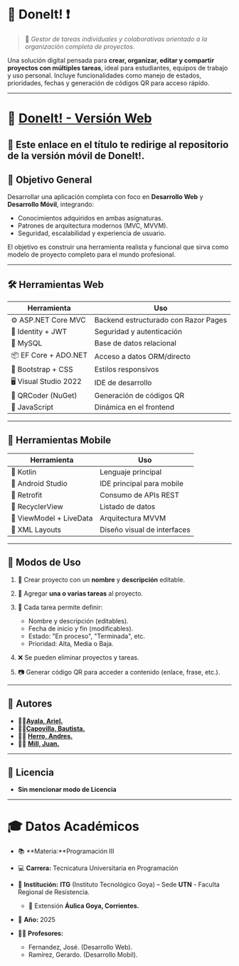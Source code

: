 # 🚀 **DoneIt!** ❗

> 📌 *Gestor de tareas individuales y colaborativas orientado a la organización completa de proyectos.*

Una solución digital pensada para **crear, organizar, editar y compartir proyectos con múltiples tareas**, ideal para estudiantes, equipos de trabajo y uso personal. Incluye funcionalidades como manejo de estados, prioridades, fechas y generación de códigos QR para acceso rápido.

---
# 📱 [**DoneIt! - Versión Web**](https://github.com/Arhiell/DoneIt/tree/main)

🔗 **Este enlace en el título** te redirige al repositorio de la versión móvil de DoneIt!.
---

## 🎯 Objetivo General

Desarrollar una aplicación completa con foco en **Desarrollo Web** y **Desarrollo Móvil**, integrando:

* Conocimientos adquiridos en ambas asignaturas.
* Patrones de arquitectura modernos (MVC, MVVM).
* Seguridad, escalabilidad y experiencia de usuario.

El objetivo es construir una herramienta realista y funcional que sirva como modelo de proyecto completo para el mundo profesional.

---

## 🛠️ Herramientas Web

| Herramienta            | Uso                                  |
| ---------------------- | ------------------------------------ |
| ⚙ ASP.NET Core MVC     | Backend estructurado con Razor Pages |
| 🔐 Identity + JWT      | Seguridad y autenticación            |
| 💾 MySQL               | Base de datos relacional             |
| 📦 EF Core + ADO.NET   | Acceso a datos ORM/directo           |
| 🎨 Bootstrap + CSS     | Estilos responsivos                  |
| 🖥️ Visual Studio 2022 | IDE de desarrollo                    |
| 📲 QRCoder (NuGet)     | Generación de códigos QR             |
| 🧠 JavaScript          | Dinámica en el frontend              |

---

## 📱 Herramientas Mobile

| Herramienta             | Uso                         |
| ----------------------- | --------------------------- |
| 🧩 Kotlin               | Lenguaje principal          |
| 📱 Android Studio       | IDE principal para mobile   |
| 🔄 Retrofit             | Consumo de APIs REST        |
| 📲 RecyclerView         | Listado de datos            |
| 🧠 ViewModel + LiveData | Arquitectura MVVM           |
| 🎨 XML Layouts          | Diseño visual de interfaces |

---

## 🧪 Modos de Uso

1. 🔨 Crear proyecto con un **nombre** y **descripción** editable.
2. 🧷 Agregar **una o varias tareas** al proyecto.
3. 📝 Cada tarea permite definir:

   * Nombre y descripción (editables).
   * Fecha de inicio y fin (modificables).
   * Estado: "En proceso", "Terminada", etc.
   * Prioridad: Alta, Media o Baja.
4. ❌ Se pueden eliminar proyectos y tareas.
5. 📷 Generar código QR para acceder a contenido (enlace, frase, etc.).

---
## 👥 Autores

- 👨‍💻[**Ayala, Ariel.**](https://github.com/Arhiell)
- 👨‍💻[**Capovilla, Bautista.**](https://github.com/BautiC-9)
- 👨‍💻 [**Herro, Andres.**](https://github.com/HerreroAndre)
- 👨‍💻 [**Mill, Juan.**](https://github.com/r4ideny)

---
## 📝 Licencia

- **Sin mencionar modo de Licencia**
---
# 🎓 Datos Académicos
* 📚 **Materia:**Programación III
* 💻 **Carrera:** Tecnicatura Universitaria en Programación
* 🏫 **Institución:** **ITG** (Instituto Tecnológico Goya) – Sede **UTN** - Faculta Regional de Resistencia.
    * 📍 Extensión **Áulica Goya, Corrientes.**

* 📅 **Año:** 2025

* 👨‍🏫 **Profesores:** 
    - Fernandez, José. (Desarrollo Web).
    - Ramírez, Gerardo. (Desarrollo Mobil). 
